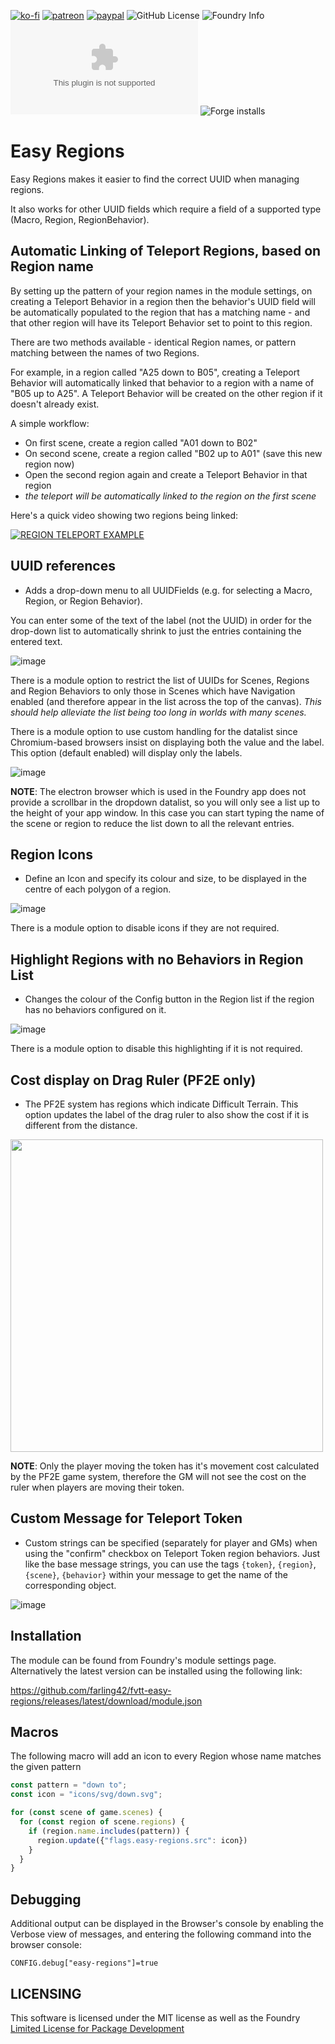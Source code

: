 [![ko-fi](https://img.shields.io/badge/Ko--Fi-farling-success)](https://ko-fi.com/farling)
[![patreon](https://img.shields.io/badge/Patreon-amusingtime-success)](https://patreon.com/amusingtime)
[![paypal](https://img.shields.io/badge/Paypal-farling-success)](https://paypal.me/farling)
![GitHub License](https://img.shields.io/github/license/farling42/fvtt-easy-regions)
![Foundry Info](https://img.shields.io/badge/Foundry-v12-informational)
![Latest Release Download Count](https://img.shields.io/github/downloads/farling42/fvtt-easy-regions/latest/module.zip)
![Forge installs](https://img.shields.io/badge/dynamic/json?label=Forge%20Installs&query=package.installs&suffix=%25&url=https%3A%2F%2Fforge-vtt.com%2Fapi%2Fbazaar%2Fpackage%2Feasy-regions)

# Easy Regions

Easy Regions makes it easier to find the correct UUID when managing regions.

It also works for other UUID fields which require a field of a supported type (Macro, Region, RegionBehavior).

## Automatic Linking of Teleport Regions, based on Region name

By setting up the pattern of your region names in the module settings, on creating a Teleport Behavior in a region then the behavior's UUID field will be automatically populated to the region that has a matching name - and that other region will have its Teleport Behavior set to point to this region.

There are two methods available - identical Region names, or pattern matching between the names of two Regions.

For example, in a region called "A25 down to B05", creating a Teleport Behavior will automatically linked that behavior to a region with a name of "B05 up to A25". A Teleport Behavior will be created on the other region if it doesn't already exist.

A simple workflow:

- On first scene, create a region called "A01 down to B02"
- On second scene, create a region called "B02 up to A01" (save this new region now)
- Open the second region again and create a Teleport Behavior in that region
- _the teleport will be automatically linked to the region on the first scene_

Here's a quick video showing two regions being linked:

[![REGION TELEPORT EXAMPLE](http://img.youtube.com/vi/2bDblk4W034/0.jpg)](http://www.youtube.com/watch?v=2bDblk4W034 "Quick teleport creation on Foundry using the Easy Regions module")

## UUID references

- Adds a drop-down menu to all UUIDFields (e.g. for selecting a Macro, Region, or Region Behavior).

You can enter some of the text of the label (not the UUID) in order for the drop-down list to automatically shrink to just the entries containing the entered text.

![image](https://raw.githubusercontent.com/farling42/fvtt-easy-regions/master/images/regions-default-datalist.webp)

There is a module option to restrict the list of UUIDs for Scenes, Regions and Region Behaviors to only those in Scenes which have Navigation enabled (and therefore appear in the list across the top of the canvas). _This should help alleviate the list being too long in worlds with many scenes._

There is a module option to use custom handling for the datalist since Chromium-based browsers insist on displaying both the value and the label. This option (default enabled) will display only the labels.

![image](https://raw.githubusercontent.com/farling42/fvtt-easy-regions/master/images/regions-custom-datalist.webp)

**NOTE**: The electron browser which is used in the Foundry app does not provide a scrollbar in the dropdown datalist, so you will only see a list up to the height of your app window. In this case you can start typing the name of the scene or region to reduce the list down to all the relevant entries.

## Region Icons

- Define an Icon and specify its colour and size, to be displayed in the centre of each polygon of a region.

![image](https://raw.githubusercontent.com/farling42/fvtt-easy-regions/master/images/region-icons.webp)

There is a module option to disable icons if they are not required.

## Highlight Regions with no Behaviors in Region List

- Changes the colour of the Config button in the Region list if the region has no behaviors configured on it.

![image](https://raw.githubusercontent.com/farling42/fvtt-easy-regions/master/images/easy-region-no-behaviors.webp)

There is a module option to disable this highlighting if it is not required.

## Cost display on Drag Ruler (PF2E only)

- The PF2E system has regions which indicate Difficult Terrain. This option updates the label of the drag ruler to also show
the cost if it is different from the distance.

<img src="https://raw.githubusercontent.com/farling42/fvtt-easy-regions/master/images/region-distance.webp" width="500">

**NOTE**: Only the player moving the token has it's movement cost calculated by the PF2E game system, therefore the GM will not see the cost on the ruler when players are moving their token.

## Custom Message for Teleport Token

- Custom strings can be specified (separately for player and GMs) when using the "confirm" checkbox on Teleport Token region behaviors. Just like the base message strings, you can use the tags `{token}`, `{region}`, `{scene}`, `{behavior}` within your message to get the name of the corresponding object.

![image](https://raw.githubusercontent.com/farling42/fvtt-easy-regions/master/images/region-confirm-teleport.webp)

## Installation

The module can be found from Foundry's module settings page. Alternatively the latest version can be installed using the following link:

https://github.com/farling42/fvtt-easy-regions/releases/latest/download/module.json

## Macros

The following macro will add an icon to every Region whose name matches the given pattern

```js
const pattern = "down to";
const icon = "icons/svg/down.svg";

for (const scene of game.scenes) {
  for (const region of scene.regions) {
    if (region.name.includes(pattern)) {
      region.update({"flags.easy-regions.src": icon})
    }
  }
}
```

## Debugging

Additional output can be displayed in the Browser's console by enabling the Verbose view of messages, and entering the following command into the browser console:

`CONFIG.debug["easy-regions"]=true`

## LICENSING

This software is licensed under the MIT license as well as the Foundry [Limited License for Package Development](https://foundryvtt.com/article/license/)
